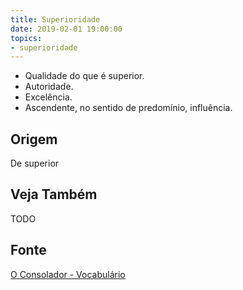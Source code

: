 ```yaml
---
title: Superioridade
date: 2019-02-01 19:00:00
topics:
- superioridade
---
```


* Qualidade do que é superior. 
* Autoridade.  
* Excelência. 
* Ascendente, no sentido de predomínio, influência. 

## Origem
De superior

## Veja Também
TODO

## Fonte
[O Consolador - Vocabulário](http://www.oconsolador.com.br/linkfixo/vocabulario/principal.html)
